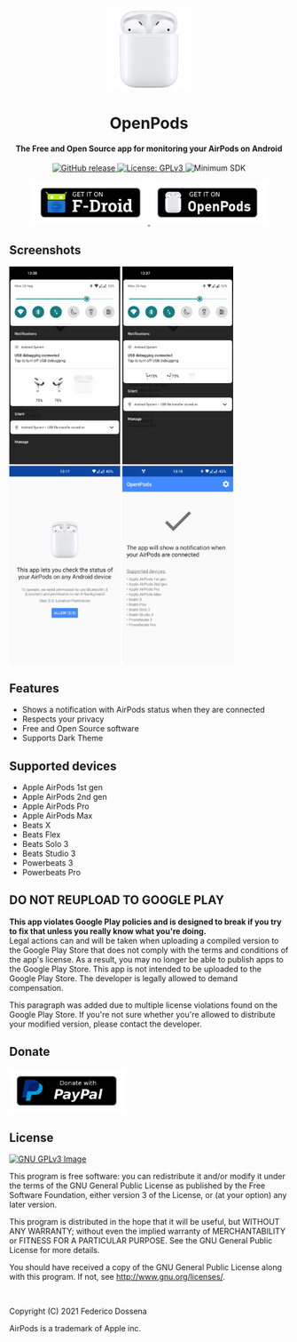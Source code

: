 <p align="center"><img src="fastlane/metadata/android/en-US/images/icon.png" width="150"></p> 
<h1 align="center"><b>OpenPods</b></h1>
<h4 align="center">The Free and Open Source app for monitoring your AirPods on Android</h4>
<p align="center">
	<a href="https://github.com/adolfintel/OpenPods/releases">
		<img src="https://img.shields.io/github/release/adolfintel/OpenPods.svg?color=blueviolet" alt="GitHub release">
	</a>
	<a href="https://www.gnu.org/licenses/gpl-3.0">
		<img src="https://img.shields.io/badge/License-GPL%20v3-blue.svg" alt="License: GPLv3">
	</a>
	<img alt="Minimum SDK" src="https://img.shields.io/badge/API-21%2B-green">
</a>
</p>
<p align="center">
	<a href="https://f-droid.org/packages/com.dosse.airpods">
		<img src="assets/get-it-on-fdroid.png" alt="Get it on F-Droid" height="80">
	</a>
	<a href="https://downloads.fdossena.com/geth.php?r=openpods-apk">
		<img src="assets/get-it-on-openpods.png" alt="Get it on OpenPods" height="80">
	</a>
</p>

## Screenshots

[<img src="fastlane/metadata/android/en-US/images/phoneScreenshots/screen1.png"
    alt="Big notification"
    width="200">](fastlane/metadata/android/en-US/images/phoneScreenshots/screen1.png)
[<img src="fastlane/metadata/android/en-US/images/phoneScreenshots/screen2.png"
    alt="Small notification"
    width="200">](fastlane/metadata/android/en-US/images/phoneScreenshots/screen2.png)
[<img src="fastlane/metadata/android/en-US/images/phoneScreenshots/screen3.png"
    alt="Setup screen"
    width="200">](fastlane/metadata/android/en-US/images/phoneScreenshots/screen3.png)
[<img src="fastlane/metadata/android/en-US/images/phoneScreenshots/screen4.png"
    alt="Home screen"
    width="200">](fastlane/metadata/android/en-US/images/phoneScreenshots/screen4.png)
	
## Features

* Shows a notification with AirPods status when they are connected
* Respects your privacy
* Free and Open Source software
* Supports Dark Theme

## Supported devices

* Apple AirPods 1st gen
* Apple AirPods 2nd gen
* Apple AirPods Pro
* Apple AirPods Max
* Beats X
* Beats Flex
* Beats Solo 3
* Beats Studio 3
* Powerbeats 3
* Powerbeats Pro

## DO NOT REUPLOAD TO GOOGLE PLAY
**This app violates Google Play policies and is designed to break if you try to fix that unless you really know what you're doing.**<br />
Legal actions can and will be taken when uploading a compiled version to the Google Play Store that does not comply with the terms and conditions of the app's license. As a result, you may no longer be able to publish apps to the Google Play Store. This app is not intended to be uploaded to the Google Play Store. The developer is legally allowed to demand compensation.

This paragraph was added due to multiple license violations found on the Google Play Store. If you're not sure whether you're allowed to distribute your modified version, please contact the developer.

## Donate
<a href="https://www.paypal.me/sineisochronic"><img src="assets/donate-with-paypal.png" alt="Donate with PayPal" height="80"></a>

## License
[![GNU GPLv3 Image](https://www.gnu.org/graphics/gplv3-127x51.png)](https://www.gnu.org/licenses/gpl-3.0.en.html)  

This program is free software: you can redistribute it and/or modify
it under the terms of the GNU General Public License as published by
the Free Software Foundation, either version 3 of the License, or
(at your option) any later version.

This program is distributed in the hope that it will be useful,
but WITHOUT ANY WARRANTY; without even the implied warranty of
MERCHANTABILITY or FITNESS FOR A PARTICULAR PURPOSE.  See the
GNU General Public License for more details.

You should have received a copy of the GNU General Public License
along with this program.  If not, see <http://www.gnu.org/licenses/>.

&nbsp;
&nbsp;

Copyright (C) 2021 Federico Dossena

AirPods is a trademark of Apple inc.
